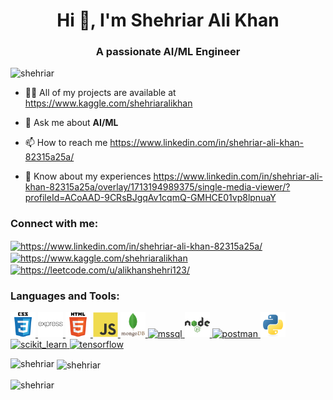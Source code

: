 <!DOCTYPE html>
<html lang="en">
<head>
<meta charset="UTF-8">
<meta name="viewport" content="width=device-width, initial-scale=1.0">
</head>
<body>

<h1 align="center">Hi 👋, I'm Shehriar Ali Khan</h1>
<h3 align="center">A passionate AI/ML Engineer</h3>

<p align="left"> <img src="https://komarev.com/ghpvc/?username=shehriar&label=Profile%20views&color=0e75b6&style=flat" alt="shehriar" /> </p>

- 👨‍💻 All of my projects are available at <a href="https://www.kaggle.com/shehriaralikhan">https://www.kaggle.com/shehriaralikhan</a>

- 💬 Ask me about **AI/ML**

- 📫 How to reach me <a href="https://www.linkedin.com/in/shehriar-ali-khan-82315a25a/">https://www.linkedin.com/in/shehriar-ali-khan-82315a25a/</a>

- 📄 Know about my experiences <a href="https://www.linkedin.com/in/shehriar-ali-khan-82315a25a/overlay/1713194989375/single-media-viewer/?profileId=ACoAAD-9CRsBJgqAv1cqmQ-GMHCE01vp8lpnuaY">https://www.linkedin.com/in/shehriar-ali-khan-82315a25a/overlay/1713194989375/single-media-viewer/?profileId=ACoAAD-9CRsBJgqAv1cqmQ-GMHCE01vp8lpnuaY</a>

<h3 align="left">Connect with me:</h3>
<p align="left">
<a href="https://linkedin.com/in/https://www.linkedin.com/in/shehriar-ali-khan-82315a25a/" target="blank"><img align="center" src="https://raw.githubusercontent.com/rahuldkjain/github-profile-readme-generator/master/src/images/icons/Social/linked-in-alt.svg" alt="https://www.linkedin.com/in/shehriar-ali-khan-82315a25a/" height="30" width="40" /></a>
<a href="https://kaggle.com/https://www.kaggle.com/shehriaralikhan" target="blank"><img align="center" src="https://raw.githubusercontent.com/rahuldkjain/github-profile-readme-generator/master/src/images/icons/Social/kaggle.svg" alt="https://www.kaggle.com/shehriaralikhan" height="30" width="40" /></a>
<a href="https://www.leetcode.com/https://leetcode.com/u/alikhanshehri123/" target="blank"><img align="center" src="https://raw.githubusercontent.com/rahuldkjain/github-profile-readme-generator/master/src/images/icons/Social/leet-code.svg" alt="https://leetcode.com/u/alikhanshehri123/" height="30" width="40" /></a>
</p>

<h3 align="left">Languages and Tools:</h3>
<p align="left"> <a href="https://www.w3schools.com/css/" target="_blank" rel="noreferrer"> <img src="https://raw.githubusercontent.com/devicons/devicon/master/icons/css3/css3-original-wordmark.svg" alt="css3" width="40" height="40"/> </a> <a href="https://expressjs.com" target="_blank" rel="noreferrer"> <img src="https://raw.githubusercontent.com/devicons/devicon/master/icons/express/express-original-wordmark.svg" alt="express" width="40" height="40"/> </a> <a href="https://www.w3.org/html/" target="_blank" rel="noreferrer"> <img src="https://raw.githubusercontent.com/devicons/devicon/master/icons/html5/html5-original-wordmark.svg" alt="html5" width="40" height="40"/> </a> <a href="https://developer.mozilla.org/en-US/docs/Web/JavaScript" target="_blank" rel="noreferrer"> <img src="https://raw.githubusercontent.com/devicons/devicon/master/icons/javascript/javascript-original.svg" alt="javascript" width="40" height="40"/> </a> <a href="https://www.mongodb.com/" target="_blank" rel="noreferrer"> <img src="https://raw.githubusercontent.com/devicons/devicon/master/icons/mongodb/mongodb-original-wordmark.svg" alt="mongodb" width="40" height="40"/> </a> <a href="https://www.microsoft.com/en-us/sql-server" target="_blank" rel="noreferrer"> <img src="https://www.svgrepo.com/show/303229/microsoft-sql-server-logo.svg" alt="mssql" width="40" height="40"/> </a> <a href="https://nodejs.org" target="_blank" rel="noreferrer"> <img src="https://raw.githubusercontent.com/devicons/devicon/master/icons/nodejs/nodejs-original-wordmark.svg" alt="nodejs" width="40" height="40"/> </a> <a href="https://postman.com" target="_blank" rel="noreferrer"> <img src="https://www.vectorlogo.zone/logos/getpostman/getpostman-icon.svg" alt="postman" width="40" height="40"/> </a> <a href="https://www.python.org" target="_blank" rel="noreferrer"> <img src="https://raw.githubusercontent.com/devicons/devicon/master/icons/python/python-original.svg" alt="python" width="40" height="40"/> </a> <a href="https://scikit-learn.org/" target="_blank" rel="noreferrer"> <img src="https://upload.wikimedia.org/wikipedia/commons/0/05/Scikit_learn_logo_small.svg" alt="scikit_learn" width="40" height="40"/> </a> <a href="https://www.tensorflow.org" target="_blank" rel="noreferrer"> <img src="https://www.vectorlogo.zone/logos/tensorflow/tensorflow-icon.svg" alt="tensorflow" width="40" height="40"/> </a> </p>

<p><img align="left" src="https://github-readme-stats.vercel.app/api/top-langs?username=shehriar&show_icons=true&locale=en&layout=compact" alt="shehriar" /></p>

<p>&nbsp;<img align="center" src="https://github-readme-stats.vercel.app/api?username=shehriar&show_icons=true&locale=en" alt="shehriar" /></p>

<p><img align="center" src="https://github-readme-streak-stats.herokuapp.com/?user=shehriar&" alt="shehriar" /></p>

</body>
</html>
